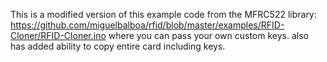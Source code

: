 This is a modified version of this example code from the MFRC522 library: https://github.com/miguelbalboa/rfid/blob/master/examples/RFID-Cloner/RFID-Cloner.ino
where you can pass your own custom keys. also has added ability to copy entire card including keys.
